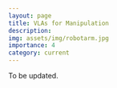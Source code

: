 ```yaml
---
layout: page
title: VLAs for Manipulation
description: 
img: assets/img/robotarm.jpg
importance: 4
category: current
---
```


To be updated. 